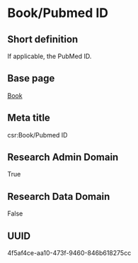 # Book/Pubmed ID
## Short definition
If applicable, the PubMed ID.
## Base page
[Book](../../Objects/Book.md)
## Meta title
csr:Book/Pubmed ID
## Research Admin Domain
True
## Research Data Domain
False
## UUID
4f5af4ce-aa10-473f-9460-846b618275cc
